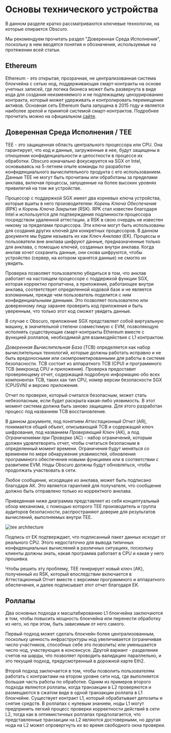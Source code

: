 # Основы технического устройства

В данном разделе кратко рассматриваются ключевые технологии, на которые опирается Obscuro.

Мы рекомендуем прочитать раздел "Доверенная Среда Исполнения", поскольку в нем вводятся понятия и обозначения, используемые на протяжении всей статьи.

## Ethereum
Ethereum - это открытая, прозрачная, не централизованная система блокчейна с сетью нод, поддерживающая смарт-контракты на основе учетных записей, где логика бизнеса может быть развернута в виде кода для создания неизменяемого и не подлежащему цензурированию контракта, который может удерживать и контролировать перемещение активов. Основная сеть Ethereum была запущена в 2015 году и является наиболее зрелой и принятой системой смарт-контрактов. Подробнее прочитать можно на официальном [сайте](https://ethereum.org/en/).

## Доверенная Среда Исполнения / TEE
TEE - это защищенная область центрального процессора или CPU. Она гарантирует, что код и данные, загруженные в нее, будут защищены в отношении конфиденциальности и целостности в процессе их обработки. Obscuro изначально фокусируется на SGX от Intel, основываясь на 5-летнем опыте команды по разработке конфиденциального вычислительного продукта с его использованием. Данные TEE не могут быть прочитаны или обработаны за пределами анклава, включая процессы, запущенные на более высоких уровнях привилегий на том же устройстве.

Процессор с поддержкой SGX имеет два корневых ключа устройства, которые вшиты в него производителем: _Корень Ключа Обеспечения_ (RPK) и _Корень Ключа Закрытия_ (RSK). RPK стал известен благодаря Intel и используется для подтверждения подлинности процессора посредством удаленной аттестации, а RSK в свою очердеь не известен никому за пределами процессора. Эти ключи могут быть использованы для создания других ключей для конкретных процессоров. В данном документе мы будем называть их как _Ключ Анклава_ (EK). Процессы и пользователи вне анклава шифруют данные, предназначенные только для анклава, с помощью ключей, созданных внутри анклава. Когда анклав хочет сохранить данные, они снова шифруются, чтобы устройство (сервер, на котором хранятся данные) не смогло их увидеть.

Проверка позволяет пользователю убедиться в том, что анклав работает на настоящем процессоре с поддержкой функции SGX, которая корректно пропатчена, а приложение, работающее внутри анклава, соответствует определенной кодовой базе и не является взломанным, прежде чем пользователь поделится с ним конфиденциальными данными. Это позволяет пользователю или доверенному лицу заранее проверить код приложения и быть уверенным, что только этот код сможет увидеть данные.

В случае с Obscuro, приложение SGX представляет собой виртуальную машину, в значительной степени совместимую с EVM, позволяющую исполнять существующие смарт-контракты Ethereum вместе с функцией роллапов, необходимой для взаимодействия с L1 контрактом.

_Доверенная Вычислительная База_ (TCB) определяется как набор вычислительных технологий, которые должны работать исправно и не быть вредоносными или скомпрометированными для работы в системе безопасности. TCB состоит из аппаратного TCB (CPU) и программного TCB (микрокод CPU и приложения). Проверка предоставит проверяющему отчет, содержащий подробную информацию обо всех компонентах TCB, таких как тип CPU, номер версии безопасности SGX (CPUSVN) и версию приложения.

Отчет по проверке, который считался безопасным, может стать небезопасным, если будет раскрыта какая-либо уязвимость. В этот момент система должна быть заново защищена. Для этого разработан процесс под названием TCB восстановление.

В данном документе, под понятием _Аттестационный Отчет_ (AR), понимается общий объект, описывающий TCB и содержащий ключ шифрования, под названием _Проверяющий Ключ_ (AK), а под _Ограничениями при Проверке_ (AC) - набор ограничений, которым должен удовлетворять отчет, чтобы считаться безопасным в определенный момент времени. Ограничения будут меняться со временем по мере обнаружения уязвимостей, обновления программного обеспечения новыми функциями или в соответствии с развитием EVM. Ноды Obscuro должны будут обновляться, чтобы продолжать участвовать в сети.

Любое сообщение, исходящее из анклава, может быть подписано благодаря АК. Это является гарантией для получателя, что сообщение должно быть отправлено только из корректного анклава.

Приведенная ниже диаграмма представляет из себя концептуальный обзор механизма, с помощью которого TEE производитель и группа аудиторов безопасности, распространяют доверие для результатов вычислений, выполняемых внутри TEE.

![tee architecture](./images/tee-architecture.png)

Подпись от EK подтверждает, что подписанный пакет данных исходит от реального CPU. Этого недостаточно для вывода типичных конфиденциальных вычислений в различных ситуациях, поскольку клиенты должны знать, какая программа работает в CPU и какая у него прошивка.

Чтобы решить эту проблему, TEE генерирует новый ключ (AK), полученный из RSK, который впоследствии включается в Аттестационный Отчет вместе с версиями программного и аппаратного обеспечения, и далее подписывает этот отчет благодаря EK.

## Роллапы
Два основных подхода к масштабированию L1 блокчейна заключаются в том, чтобы повысить мощность блокчейна или перенести обработку из него, но при этом, быть зависимым от него самого.

Первый подход может сделать блокчейн более централизованным, поскольку ценность инфраструктуры нод увеличивается (ограничивая число участников, способных себе это позволить) или уменьшается число нод, участвующих в консенсусе. Другой вариант - разделение счетов на шарды, что позволяет проводить валидацию параллельно, и это текущий подход, предусмотренный в дорожной карте Eth2.

Второй подход заключается в том, чтобы позволить пользователям работать с контрактами на втором уровне сети нод, где выполняется большая часть работы по обработке. Одним из примеров второго подхода являются роллапы, когда транзакции в L2 проверяются и размещаются в сжатом виде в одной транзакции роллапа в L1 блокчейне. Существует контракт L1, который обрабатывает депозиты и снятие средств. В роллапах с нулевым знанием, ноды L1 могут предпринять легкий процесс проверки корректности действий в сети L2, тогда как в оптимистичных роллапах предполагается, что представленные транзакции на L2 являются достоверными, но другая нода на L2 может опровергнуть их во время свободного окна проверки.
